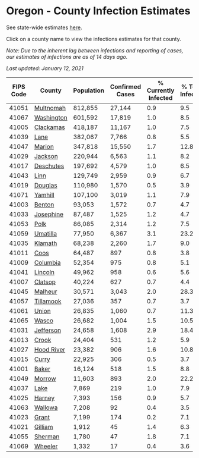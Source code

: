 # Oregon - County Infection Estimates

See state-wide estimates [here](/infections/us-or).

Click on a county name to view the infections estimates for that county.

*Note: Due to the inherent lag between infections and reporting of cases, our estimates of infections are as of 14 days ago.*

*Last updated: January 12, 2021*

|   FIPS Code |                   County |   Population |   Confirmed Cases |   % Currently Infected |   % Total Infected |
|-------------|--------------------------|--------------|-------------------|------------------------|--------------------|
|       41051 |   [Multnomah](multnomah) |      812,855 |            27,144 |                    0.9 |                9.5 |
|       41067 | [Washington](washington) |      601,592 |            17,819 |                    1.0 |                8.5 |
|       41005 |   [Clackamas](clackamas) |      418,187 |            11,167 |                    1.0 |                7.5 |
|       41039 |             [Lane](lane) |      382,067 |             7,766 |                    0.8 |                5.5 |
|       41047 |         [Marion](marion) |      347,818 |            15,550 |                    1.7 |               12.8 |
|       41029 |       [Jackson](jackson) |      220,944 |             6,563 |                    1.1 |                8.2 |
|       41017 |   [Deschutes](deschutes) |      197,692 |             4,579 |                    1.0 |                6.5 |
|       41043 |             [Linn](linn) |      129,749 |             2,959 |                    0.9 |                6.7 |
|       41019 |       [Douglas](douglas) |      110,980 |             1,570 |                    0.5 |                3.9 |
|       41071 |       [Yamhill](yamhill) |      107,100 |             3,019 |                    1.1 |                7.9 |
|       41003 |         [Benton](benton) |       93,053 |             1,572 |                    0.7 |                4.7 |
|       41033 |   [Josephine](josephine) |       87,487 |             1,525 |                    1.2 |                4.7 |
|       41053 |             [Polk](polk) |       86,085 |             2,314 |                    1.2 |                7.5 |
|       41059 |     [Umatilla](umatilla) |       77,950 |             6,367 |                    3.1 |               23.2 |
|       41035 |       [Klamath](klamath) |       68,238 |             2,260 |                    1.7 |                9.0 |
|       41011 |             [Coos](coos) |       64,487 |               897 |                    0.8 |                3.8 |
|       41009 |     [Columbia](columbia) |       52,354 |               975 |                    0.8 |                5.1 |
|       41041 |       [Lincoln](lincoln) |       49,962 |               958 |                    0.6 |                5.6 |
|       41007 |       [Clatsop](clatsop) |       40,224 |               627 |                    0.7 |                4.4 |
|       41045 |       [Malheur](malheur) |       30,571 |             3,043 |                    2.0 |               28.3 |
|       41057 |   [Tillamook](tillamook) |       27,036 |               357 |                    0.7 |                3.7 |
|       41061 |           [Union](union) |       26,835 |             1,060 |                    0.7 |               11.3 |
|       41065 |           [Wasco](wasco) |       26,682 |             1,004 |                    1.5 |               10.5 |
|       41031 |   [Jefferson](jefferson) |       24,658 |             1,608 |                    2.9 |               18.4 |
|       41013 |           [Crook](crook) |       24,404 |               531 |                    1.2 |                5.9 |
|       41027 | [Hood River](hood-river) |       23,382 |               906 |                    1.6 |               10.8 |
|       41015 |           [Curry](curry) |       22,925 |               306 |                    0.5 |                3.7 |
|       41001 |           [Baker](baker) |       16,124 |               518 |                    1.5 |                8.8 |
|       41049 |         [Morrow](morrow) |       11,603 |               893 |                    2.0 |               22.2 |
|       41037 |             [Lake](lake) |        7,869 |               219 |                    1.0 |                7.9 |
|       41025 |         [Harney](harney) |        7,393 |               156 |                    0.9 |                5.7 |
|       41063 |       [Wallowa](wallowa) |        7,208 |                92 |                    0.4 |                3.5 |
|       41023 |           [Grant](grant) |        7,199 |               174 |                    0.2 |                7.1 |
|       41021 |       [Gilliam](gilliam) |        1,912 |                45 |                    1.4 |                6.3 |
|       41055 |       [Sherman](sherman) |        1,780 |                47 |                    1.8 |                7.1 |
|       41069 |       [Wheeler](wheeler) |        1,332 |                17 |                    0.4 |                3.6 |